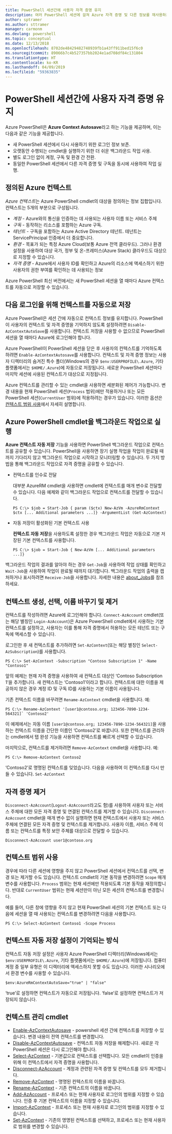 ```yaml
---
title: PowerShell 세션간에 사용자 자격 증명 유지
description: 여러 PowerShell 세션에 걸쳐 Azure 자격 증명 및 다른 정보를 재사용하는 방법에 대해 알아보세요.
author: sptramer
ms.author: sttramer
manager: carmonm
ms.devlang: powershell
ms.topic: conceptual
ms.date: 12/13/2018
ms.openlocfilehash: 8702de48429482748939fb1a43ff911bed15f6c0
ms.sourcegitcommit: 89066b7c4b527357bb2024e1ad708df84c131804
ms.translationtype: HT
ms.contentlocale: ko-KR
ms.lasthandoff: 04/09/2019
ms.locfileid: "59363835"
---
```

# <a name="persist-user-credentials-across-powershell-sessions"></a>PowerShell 세션간에 사용자 자격 증명 유지

Azure PowerShell은 **Azure Context Autosave**라고 하는 기능을 제공하며, 이는 다음과 같은 기능을 제공합니다.

- 새 PowerShell 세션에서 다시 사용하기 위한 로그인 정보 보존.
- 오랫동안 수행되는 cmdlet을 실행하기 위한 더 쉬운 백그라운드 작업 사용.
- 별도 로그인 없이 계정, 구독 및 환경 간 전환.
- 동일한 PowerShell 세션에서 다른 자격 증명 및 구독을 동시에 사용하여 작업 실행.

## <a name="azure-contexts-defined"></a>정의된 Azure 컨텍스트

*Azure 컨텍스트*는 Azure PowerShell cmdlet의 대상을 정의하는 정보 집합입니다. 컨텍스트는 5개의 부분으로 구성됩니다.

- *계정* - Azure와의 통신을 인증하는 데 사용되는 사용자 이름 또는 서비스 주체
- *구독* - 동작하는 리소스를 포함하는 Azure 구독.
- *테넌트* - 구독을 포함하는 Azure Active Directory 테넌트. 테넌트는 ServicePrincipal 인증에서 더 중요합니다.
- *환경* - 목표가 되는 특정 Azure Cloud(보통 Azure 전역 클라우드).
  그러나 환경 설정을 사용하여 대상 국가, 정부 및 온-프레미스(Azure Stack) 클라우드도 대상으로 지정할 수 있습니다.
- *자격 증명* - Azure에서 사용자 ID를 확인하고 Azure의 리소스에 액세스하기 위한 사용자의 권한 부여를 확인하는 데 사용되는 정보

Azure PowerShell 최신 버전에서는 새 PowerShell 세션을 열 때마다 Azure 컨텍스트를 자동으로 저장할 수 있습니다.

## <a name="automatically-save-the-context-for-the-next-sign-in"></a>다음 로그인을 위해 컨텍스트를 자동으로 저장

Azure PowerShell은 세션 간에 자동으로 컨텍스트 정보를 유지합니다. PowerShell이 사용자의 컨텍스트 및 자격 증명을 기억하지 않도록 설정하려면 `Disable-AzContextAutoSave`를 사용합니다. 컨텍스트 저장을 사용할 수 없으므로 PowerShell 세션을 열 때마다 Azure에 로그인해야 합니다.

Azure PowerShell이 PowerShell 세션을 닫은 후 사용자의 컨텍스트를 기억하도록 하려면 `Enable-AzContextAutosave`를 사용합니다. 컨텍스트 및 자격 증명 정보는 사용자 디렉터리의 숨겨진 특수 폴더(Windows의 경우 `$env:USERPROFILE\.Azure`, 기타 플랫폼에서는 `$HOME/.Azure`)에 자동으로 저장됩니다. 새로운 PowerShell 세션마다 마지막 세션에 사용된 컨텍스트가 대상으로 지정됩니다.

Azure 컨텍스트를 관리할 수 있는 cmdlet을 사용하면 세분화된 제어가 가능합니다. 변경 내용을 현재 PowerShell 세션(`Process` 범위)에만 적용하거나 또는 모든 PowerShell 세션(`CurrentUser` 범위)에 적용하려는 경우가 있습니다. 이러한 옵션은 [컨텍스트 범위 사용](#Using-Context-Scopes)에서 자세히 설명합니다.

## <a name="running-azure-powershell-cmdlets-as-background-jobs"></a>Azure PowerShell cmdlet을 백그라운드 작업으로 실행

**Azure 컨텍스트 자동 저장** 기능을 사용하면 PowerShell 백그라운드 작업으로 컨텍스트를 공유할 수 있습니다. PowerShell을 사용하면 장기 실행 작업을 작업이 완료될 때까지 기다리지 않고 백그라운드 작업으로 시작하고 모니터링할 수 있습니다. 두 가지 방법을 통해 백그라운드 작업으로 자격 증명을 공유할 수 있습니다.

- 컨텍스트를 인수로 전달

  대부분 AzureRM cmdlet을 사용하면 cmdlet에 컨텍스트를 매개 변수로 전달할 수 있습니다. 다음 예제와 같이 백그라운드 작업으로 컨텍스트를 전달할 수 있습니다.

  ```powershell-interactive
  PS C:\> $job = Start-Job { param ($ctx) New-AzVm -AzureRmContext $ctx [... Additional parameters ...]} -ArgumentList (Get-AzContext)
  ```

- 자동 저장이 활성화된 기본 컨텍스트 사용

  **컨텍스트 자동 저장**을 사용하도록 설정한 경우 백그라운드 작업은 자동으로 기본 저장된 기본 컨텍스트를 사용합니다.

  ```powershell-interactive
  PS C:\> $job = Start-Job { New-AzVm [... Additional parameters ...]}
  ```

백그라운드 작업의 결과를 알아야 하는 경우 `Get-Job`을 사용하여 작업 상태를 확인하고 `Wait-Job`을 사용하여 작업이 완료될 때까지 대기합니다. 백그라운드 작업의 출력을 캡처하거나 표시하려면 `Receive-Job`을 사용합니다. 자세한 내용은 [about_Jobs](/powershell/module/microsoft.powershell.core/about/about_jobs)를 참조하세요.

## <a name="creating-selecting-renaming-and-removing-contexts"></a>컨텍스트 생성, 선택, 이름 바꾸기 및 제거

컨텍스트를 작성하려면 Azure에 로그인해야 합니다. `Connect-AzAccount` cmdlet(또는 해당 별칭인 `Login-AzAccount`)은 Azure PowerShell cmdlet에서 사용하는 기본 컨텍스트를 설정하고, 사용자는 이를 통해 자격 증명에서 허용하는 모든 테넌트 또는 구독에 액세스할 수 있습니다.

로그인한 후 새 컨텍스트를 추가하려면 `Set-AzContext`(또는 해당 별칭인 `Select-AzSubscription`)를 사용합니다.

```azurepowershell-interactive
PS C:\> Set-AzContext -Subscription "Contoso Subscription 1" -Name "Contoso1"
```

앞의 예제는 현재 자격 증명을 사용하여 새 컨텍스트 대상인 ‘Contoso Subscription 1’을 추가합니다. 새 컨텍스트는 ‘Contoso1’이라고 합니다. 컨텍스트에 대한 이름을 제공하지 않은 경우 계정 ID 및 구독 ID를 사용하는 기본 이름이 사용됩니다.

기존 컨텍스트 이름을 바꾸려면 `Rename-AzContext` cmdlet을 사용합니다. 예: 

```azurepowershell-interactive
PS C:\> Rename-AzContext '[user1@contoso.org; 123456-7890-1234-564321]` 'Contoso2'
```

이 예제에서는 자동 이름 `[user1@contoso.org; 123456-7890-1234-564321]`을 사용하는 컨텍스트 이름을 간단한 이름인 ‘Contoso2’로 바꿉니다. 또한 컨텍스트를 관리하는 cmdlet에서 탭 완성 기능을 사용하면 컨텍스트를 빠르게 선택할 수 있습니다.

마지막으로, 컨텍스트를 제거하려면 `Remove-AzContext` cmdlet을 사용합니다.  예: 

```azurepowershell-interactive
PS C:\> Remove-AzContext Contoso2
```

‘Contoso2’로 명명된 컨텍스트를 잊었습니다. 다음을 사용하여 이 컨텍스트를 다시 만들 수 있습니다.
`Set-AzContext`

## <a name="removing-credentials"></a>자격 증명 제거

`Disconnect-AzAccount`(`Logout-AzAccount`라고도 함)를 사용하여 사용자 또는 서비스 주체에 대한 모든 자격 증명 및 연결된 컨텍스트를 제거할 수 있습니다. `Disconnect-AzAccount` cmdlet을 매개 변수 없이 실행하면 현재 컨텍스트에서 사용자 또는 서비스 주체에 연결된 모든 자격 증명 및 컨텍스트를 제거합니다. 사용자 이름, 서비스 주체 이름 또는 컨텍스트를 특정 보안 주체를 대상으로 전달할 수 있습니다.

```azurepowershell-interactive
Disconnect-AzAccount user1@contoso.org
```

## <a name="using-context-scopes"></a>컨텍스트 범위 사용

경우에 따라 다른 세션에 영향을 주지 않고 PowerShell 세션에서 컨텍스트를 선택, 변경 또는 제거할 수도 있습니다. 컨텍스트 cmdlet의 기본 동작을 변경하려면 `Scope` 매개 변수를 사용합니다. `Process` 범위는 현재 세션에만 적용되도록 기본 동작을 재정의합니다. 반대로 `CurrentUser` 범위는 현재 세션만이 아닌 모든 세션의 컨텍스트를 변경합니다.

예를 들어, 다른 창에 영향을 주지 않고 현재 PowerShell 세션의 기본 컨텍스트 또는 다음에 세션을 열 때 사용되는 컨텍스트를 변경하려면 다음을 사용합니다.

```azurepowershell-interactive
PS C:\> Select-AzContext Contoso1 -Scope Process
```

## <a name="how-the-context-autosave-setting-is-remembered"></a>컨텍스트 자동 저장 설정이 기억되는 방식

컨텍스트 자동 저장 설정은 사용자 Azure PowerShell 디렉터리(Windows에서는 `$env:USERPROFILE\.Azure`, 기타 플랫폼에서는 `$HOME/.Azure`)에 저장됩니다. 컴퓨터 계정 중 일부 유형은 이 디렉터리에 액세스하지 못할 수도 있습니다. 이러한 시나리오에서 환경 변수를 사용할 수 있습니다.

```azurepowershell-interactive
$env:AzureRmContextAutoSave="true" | "false"
```

‘true’로 설정하면 컨텍스트가 자동으로 저장됩니다. ‘false’로 설정하면 컨텍스트가 저장되지 않습니다.

## <a name="context-management-cmdlets"></a>컨텍스트 관리 cmdlet

- [Enable-AzContextAutosave][enable] - powershell 세션 간에 컨텍스트를 저장할 수 있습니다.
  변경 내용이 전역 컨텍스트를 변경합니다.
- [Disable-AzContextAutosave][disable] - 컨텍스트 자동 저장을 해제합니다. 새로운 각 PowerShell 세션은 다시 로그인해야 합니다.
- [Select-AzContext][select] - 기본값으로 컨텍스트를 선택합니다. 모든 cmdlet이 인증을 위해 이 컨텍스트에서 자격 증명을 사용합니다.
- [Disconnect-AzAccount][remove-cred] - 계정과 관련된 자격 증명 및 컨텍스트를 모두 제거합니다.
- [Remove-AzContext][remove-context] - 명명된 컨텍스트의 이름을 바꿉니다.
- [Rename-AzContext][rename] - 기존 컨텍스트의 이름을 바꿉니다.
- [Add-AzAccount][login] - 프로세스 또는 현재 사용자로 로그인의 범위를 지정할 수 있습니다.
  인증 후 기본 컨텍스트의 이름을 지정할 수 있습니다.
- [Import-AzContext][import] - 프로세스 또는 현재 사용자로 로그인의 범위를 지정할 수 있습니다.
- [Set-AzContext][set-context] - 기존의 명명된 컨텍스트를 선택하고, 프로세스 또는 현재 사용자로 범위를 변경할 수 있습니다.

<!-- Hyperlinks -->
[enable]: /powershell/module/az.accounts/Enable-AzureRmContextAutosave
[disable]: /powershell/module/az.accounts/Disable-AzContextAutosave
[select]: /powershell/module/az.accounts/Select-AzContext
[remove-cred]: /powershell/module/az.accounts/Disconnect-AzAccount
[remove-context]: /powershell/module/az.accounts/Remove-AzContext
[rename]: /powershell/module/az.accounts/Rename-AzContext

<!-- Updated cmdlets -->
[login]: /powershell/module/az.accounts/Connect-AzAccount
[import]:  /powershell/module/az.accounts/Import-AzContext
[set-context]: /powershell/module/az.accounts/Set-AzContext
